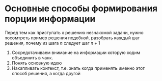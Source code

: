 # Основные способы формирования порции информации
Перед тем как приступать к решению незнакомой задачи, нужно посомтреть пример решения подобной, разобрать каждый шаг решения, почему из шага $n$ следует шаг $n+1$

1. Сосредотачиваем внимание на информации которую ходим объединить в чанк.
2. Понять основную идею
3. Накапливать контекст, т.е. знать когда применять именно этот способ решения, а когда другой